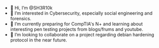 - 👋 Hi, I’m @SH3R10k
- 👀 I’m interested in Cybersecurity, especially social engineering and forensics.
- 🌱 I’m currently preparing for CompTIA's N+ and learning about interesting pen testing projects from blogs/frums and youtube.
- 💞️ I’m looking to collaborate on a project regarding debian hardening protocol in the near future.

